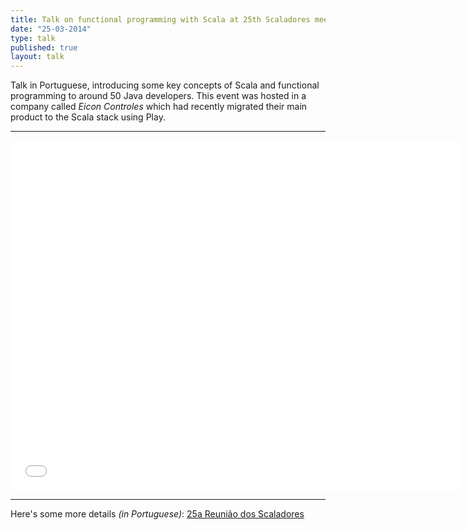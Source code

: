 ```yaml
---
title: Talk on functional programming with Scala at 25th Scaladores meeting
date: "25-03-2014"
type: talk
published: true
layout: talk
---
```


Talk in Portuguese, introducing some key concepts of Scala and functional programming to around 50 Java developers. This event was hosted in a company called *Eicon Controles* which had recently migrated their main product to the Scala stack using Play.

---------------------------------------

<iframe src="//player.vimeo.com/video/90242696" width="720" height="560" frameborder="0" webkitallowfullscreen mozallowfullscreen allowfullscreen></iframe>

---------------------------------------

Here's some more details *(in Portuguese)*: [25a Reunião dos Scaladores](http://scaladores.com.br/2014/03/28/25a-reuniao-dos-scaladores-como-foi/)